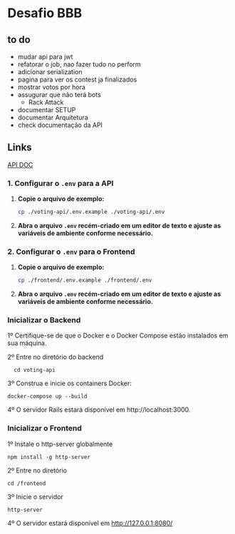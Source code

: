 # Desafio BBB
## to do
- mudar api para jwt
- refatorar o job, nao fazer tudo no perform
- adicionar serialization
- pagina para ver os contest ja finalizados
- mostrar votos por hora
- assugurar que não terá bots
  - Rack Attack
- documentar SETUP
- documentar Arquitetura
- check documentação da API

## Links
[API DOC](https://documenter.getpostman.com/view/29899640/2sA3s7iojn)

### 1. Configurar o `.env` para a API

1. **Copie o arquivo de exemplo:**
   ```bash
   cp ./voting-api/.env.example ./voting-api/.env
   ```

2. **Abra o arquivo `.env` recém-criado em um editor de texto e ajuste as variáveis de ambiente conforme necessário.**

### 2. Configurar o `.env` para o Frontend

1. **Copie o arquivo de exemplo:**
   ```bash
   cp ./frontend/.env.example ./frontend/.env
   ```

2. **Abra o arquivo `.env` recém-criado em um editor de texto e ajuste as variáveis de ambiente conforme necessário.**

### Inicializar o Backend

1º Certifique-se de que o Docker e o Docker Compose estão instalados em sua máquina.

2º Entre no diretório do backend

```
  cd voting-api
```

3º Construa e inicie os containers Docker:

```
docker-compose up --build
```

4º O servidor Rails estará disponível em http://localhost:3000.

### Inicializar o Frontend

1º Instale o http-server globalmente

```
npm install -g http-server
```

2º Entre no diretório

```
cd /frontend
```

3º Inicie o servidor

```
http-server
```

4º O servidor estará disponível em http://127.0.0.1:8080/
